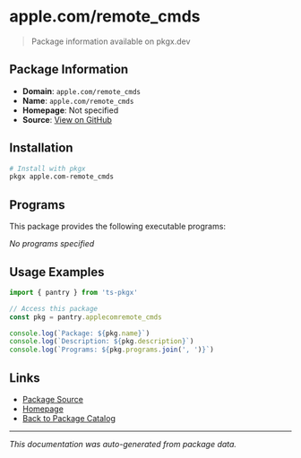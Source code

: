 # apple.com/remote_cmds

> Package information available on pkgx.dev

## Package Information

- **Domain**: `apple.com/remote_cmds`
- **Name**: `apple.com/remote_cmds`
- **Homepage**: Not specified
- **Source**: [View on GitHub](https://github.com/pkgxdev/pantry/tree/main/projects/apple.com/remote_cmds/package.yml)

## Installation

```bash
# Install with pkgx
pkgx apple.com-remote_cmds
```

## Programs

This package provides the following executable programs:

*No programs specified*

## Usage Examples

```typescript
import { pantry } from 'ts-pkgx'

// Access this package
const pkg = pantry.applecomremote_cmds

console.log(`Package: ${pkg.name}`)
console.log(`Description: ${pkg.description}`)
console.log(`Programs: ${pkg.programs.join(', ')}`)
```

## Links

- [Package Source](https://github.com/pkgxdev/pantry/tree/main/projects/apple.com/remote_cmds/package.yml)
- [Homepage](#)
- [Back to Package Catalog](../package-catalog.md)

---

*This documentation was auto-generated from package data.*
